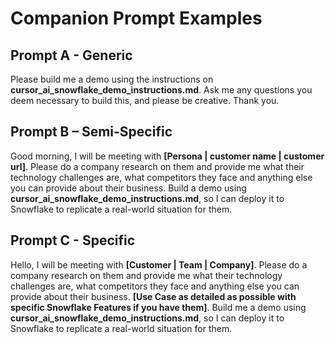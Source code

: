 # Companion Prompt Examples

## Prompt A - Generic
Please build me a demo using the instructions on **cursor_ai_snowflake_demo_instructions.md**. Ask me any questions you deem necessary to build this, and please be creative. Thank you.

## Prompt B – Semi-Specific
Good morning, I will be meeting with **[Persona | customer name | customer url]**. Please do a company research on them and provide me what their technology challenges are, what competitors they face and anything else you can provide about their business. Build a demo using **cursor_ai_snowflake_demo_instructions.md**, so I can deploy it to Snowflake to replicate a real-world situation for them. 

## Prompt C - Specific
Hello, I will be meeting with **[Customer | Team | Company]**. Please do a company research on them and provide me what their technology challenges are, what competitors they face and anything else you can provide about their business. **[Use Case as detailed as possible with specific Snowflake Features if you have them]**. Build me a demo using **cursor_ai_snowflake_demo_instructions.md**, so I can deploy it to Snowflake to replicate a real-world situation for them.
